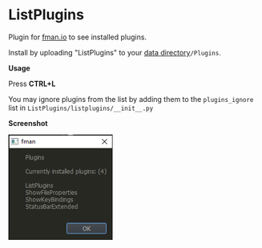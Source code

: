 # ListPlugins

Plugin for [fman.io](https://fman.io) to see installed plugins.

Install by uploading "ListPlugins" to your [data directory](https://fman.io/docs/customizing-fman)`/Plugins`.

**Usage**

Press **CTRL+L**

You may ignore plugins from the list by adding them to the `plugins_ignore` list in `ListPlugins/listplugins/__init__.py`

**Screenshot**

![Screenshot Windows 10](fman-plugin-listplugins-w10.png)
